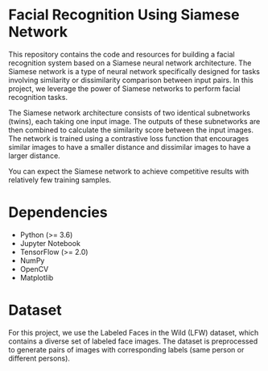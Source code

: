 # Facial Recognition Using Siamese Network

This repository contains the code and resources for building a facial recognition system based on a Siamese neural network architecture. The Siamese network is a type of neural network specifically designed for tasks involving similarity or dissimilarity comparison between input pairs. In this project, we leverage the power of Siamese networks to perform facial recognition tasks.

The Siamese network architecture consists of two identical subnetworks (twins), each taking one input image. The outputs of these subnetworks are then combined to calculate the similarity score between the input images. The network is trained using a contrastive loss function that encourages similar images to have a smaller distance and dissimilar images to have a larger distance.

You can expect the Siamese network to achieve competitive results with relatively few training samples.

# Dependencies

* Python (>= 3.6)
* Jupyter Notebook
* TensorFlow (>= 2.0)
* NumPy
* OpenCV
* Matplotlib

# Dataset

For this project, we use the Labeled Faces in the Wild (LFW) dataset, which contains a diverse set of labeled face images. The dataset is preprocessed to generate pairs of images with corresponding labels (same person or different persons).
